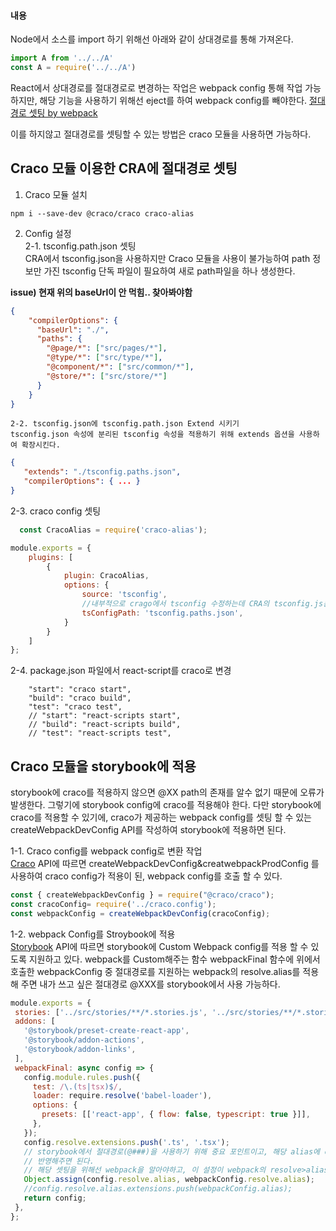 #### 내용
Node에서 소스를 import 하기 위해선 아래와 같이 상대경로를 통해 가져온다. 
```javascript
import A from '../../A'
const A = require('../../A')
```

React에서 상대경로를 절대경로로 변경하는 작업은 webpack config 통해 작업 가능하지만, 해당 기능을 사용하기 위해선 eject를 하여 webpack config를 빼야한다. 
[절대경로 셋팅 by webpack](https://eomtttttt-develop.tistory.com/231)   

 이를 하지않고 절대경로를 셋팅할 수 있는 방법은 craco 모듈을 사용하면 가능하다. 
 
##  Craco 모듈 이용한 CRA에 절대경로 셋팅
1. Craco 모듈 설치 
```
npm i --save-dev @craco/craco craco-alias
```

2. Config 설정   
  2-1. tsconfig.path.json 셋팅    
  CRA에서 tsconfig.json을 사용하지만 Craco 모듈을 사용이 불가능하여 path 정보만 가진 tsconfig 단독 파일이 필요하여 새로 path파일을 하나 생성한다. 

<strong>issue) 현재 위의 baseUrl이 안 먹힘.. 찾아봐야함</strong>
```json
{
    "compilerOptions": {
      "baseUrl": "./",
      "paths": {
        "@page/*": ["src/pages/*"],
        "@type/*": ["src/type/*"],
        "@component/*": ["src/common/*"],
        "@store/*": ["src/store/*"]
      }
    }
}
```


    2-2. tsconfig.json에 tsconfig.path.json Extend 시키기    
    tsconfig.json 속성에 분리된 tsconfig 속성을 적용하기 위해 extends 옵션을 사용하여 확장시킨다. 
 ```json
{
    "extends": "./tsconfig.paths.json",
    "compilerOptions": { ... }
}
```


  2-3. craco config 셋팅
```javascript
  const CracoAlias = require('craco-alias');

module.exports = {
    plugins: [
        {
            plugin: CracoAlias,
            options: {
                source: 'tsconfig',
                //내부적으로 crago에서 tsconfig 수정하는데 CRA의 tsconfig.js는 수정 못함으로 따로 생성해서 설정해야 함.
                tsConfigPath: 'tsconfig.paths.json',
            }
        }
    ]
};
```
  
  2-4. package.json 파일에서 react-script를 craco로 변경   
```
    "start": "craco start", 
    "build": "craco build",
    "test": "craco test",
    // "start": "react-scripts start",
    // "build": "react-scripts build",
    // "test": "react-scripts test",
```


##  Craco 모듈을 storybook에 적용 
storybook에 craco를 적용하지 않으면 @XX path의 존재를 알수 없기 때문에 오류가 발생한다. 그렇기에 storybook config에 craco를 적용해야 한다.
다만 storybook에 craco를 적용할 수 있기에, craco가 제공하는 webpack config를 셋팅 할 수 있는 createWebpackDevConfig API를 작성하여
storybook에 적용하면 된다. 

 1-1. Craco config를 webpack config로 변환 작업    
 [Craco](https://www.npmjs.com/package/@craco/craco#api) API에 따르면 createWebpackDevConfig&creatwebpackProdConfig 를 사용하여 craco config가 적용이 된, webpack config를 호출 할 수 있다. 
 
 ```javascript
 const { createWebpackDevConfig } = require("@craco/craco");
 const cracoConfig= require('../craco.config');
 const webpackConfig = createWebpackDevConfig(cracoConfig);
 ```
 
 1-2. webpack Config를 Stroybook에 적용   
 [Storybook](https://storybook.js.org/docs/configurations/custom-webpack-config/) API에 따르면 storybook에 Custom Webpack config를 적용 할 수 있도록 지원하고 있다. 
 webpack를 Custom해주는 함수 webpackFinal 함수에 위에서 호출한 webpackConfig 중 절대경로를 지원하는 webpack의 resolve.alias를 적용해 주면
 내가 쓰고 싶은 절대경로 @XXX를 storybook에서 사용 가능하다. 
 ```javascript
 module.exports = {
  stories: ['../src/stories/**/*.stories.js', '../src/stories/**/*.stories.tsx'],
  addons: [
    '@storybook/preset-create-react-app',
    '@storybook/addon-actions',
    '@storybook/addon-links',
  ],
  webpackFinal: async config => {
    config.module.rules.push({
      test: /\.(ts|tsx)$/,
      loader: require.resolve('babel-loader'),
      options: {
        presets: [['react-app', { flow: false, typescript: true }]],
      },
    });
    config.resolve.extensions.push('.ts', '.tsx');
    // storybook에서 절대경로(@###)을 사용하기 위해 중요 포인트이고, 해당 alias에 craco에서 받은 alias를 
    // 반영해주면 된다. 
    // 해당 셋팅을 위해선 webpack을 알아야하고, 이 설정이 webpack의 resolve>alias를 바꾸는 작업이다. 
    Object.assign(config.resolve.alias, webpackConfig.resolve.alias);
    //config.resolve.alias.extensions.push(webpackConfig.alias);
    return config;
  },
};

 ```
